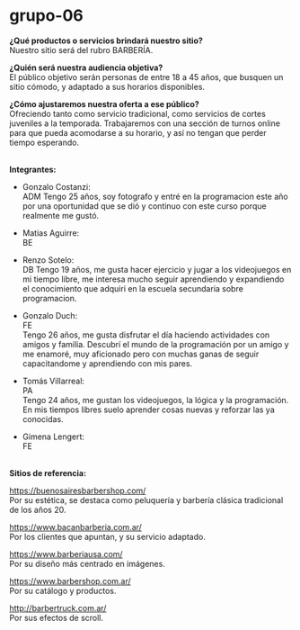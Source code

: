 # grupo-06

<strong>¿Qué productos o servicios brindará nuestro sitio?</strong>
<br>
Nuestro sitio será del rubro BARBERÍA.

<strong>¿Quién será nuestra audiencia
objetiva?</strong>
<br>
El público objetivo serán personas de entre 18 a 45 años, que busquen
un sitio cómodo, y adaptado a sus horarios disponibles.

<strong>¿Cómo ajustaremos nuestra oferta a ese público?</strong>
<br>
Ofreciendo tanto como servicio tradicional, como servicios de cortes juveniles a la
temporada. Trabajaremos con una sección de turnos online para que pueda acomodarse a
su horario, y así no tengan que perder tiempo esperando.

<br>
<strong>Integrantes:</strong>

- Gonzalo Costanzi:<br>
ADM
Tengo 25 años, soy fotografo y entré en la programacion este año por una oportunidad que se dió y continuo con este curso porque realmente me gustó.
- Matias Aguirre:<br>
BE

- Renzo Sotelo:<br>
DB
Tengo 19 años, me gusta hacer ejercicio y jugar a los videojuegos en mi tiempo libre, me interesa mucho seguir aprendiendo y expandiendo el conocimiento que adquiri en la escuela secundaria sobre programacion.

- Gonzalo Duch:<br>
FE <br>
Tengo 26 años, me gusta disfrutar el día haciendo actividades con amigos y familia. Descubrí el mundo de la programación por un amigo y me enamoré, muy aficionado pero con muchas ganas de seguir capacitandome y aprendiendo con mis pares.

- Tomás Villarreal:<br>
PA <br>
Tengo 24 años, me gustan los videojuegos, la lógica y la programación. En mis tiempos libres suelo aprender cosas nuevas y reforzar las ya conocidas.

- Gimena Lengert:<br>
FE <br>

<br>
<strong>Sitios de referencia:</strong>

https://buenosairesbarbershop.com/ <br>
Por su estética, se destaca como peluquería y barbería clásica tradicional de los años
20.

https://www.bacanbarberia.com.ar/<br>
Por los clientes que apuntan, y su servicio adaptado.

https://www.barberiausa.com/<br>
Por su diseño más centrado en imágenes.

https://www.barbershop.com.ar/<br>
Por su catálogo y productos.

http://barbertruck.com.ar/<br>
Por sus efectos de scroll.
